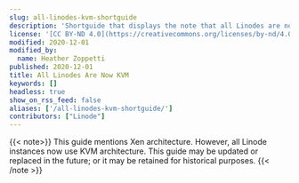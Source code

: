 ```yaml
---
slug: all-linodes-kvm-shortguide
description: 'Shortguide that displays the note that all Linodes are now KVM.'
license: '[CC BY-ND 4.0](https://creativecommons.org/licenses/by-nd/4.0)'
modified: 2020-12-01
modified_by:
  name: Heather Zoppetti
published: 2020-12-01
title: All Linodes Are Now KVM
keywords: []
headless: true
show_on_rss_feed: false
aliases: ['/all-linodes-kvm-shortguide/']
contributors: ["Linode"]
---
```


{{< note>}}
This guide mentions Xen architecture. However, all Linode instances now use KVM architecture. This guide may be updated or replaced in the future; or it may be retained for historical purposes.
{{< /note >}}